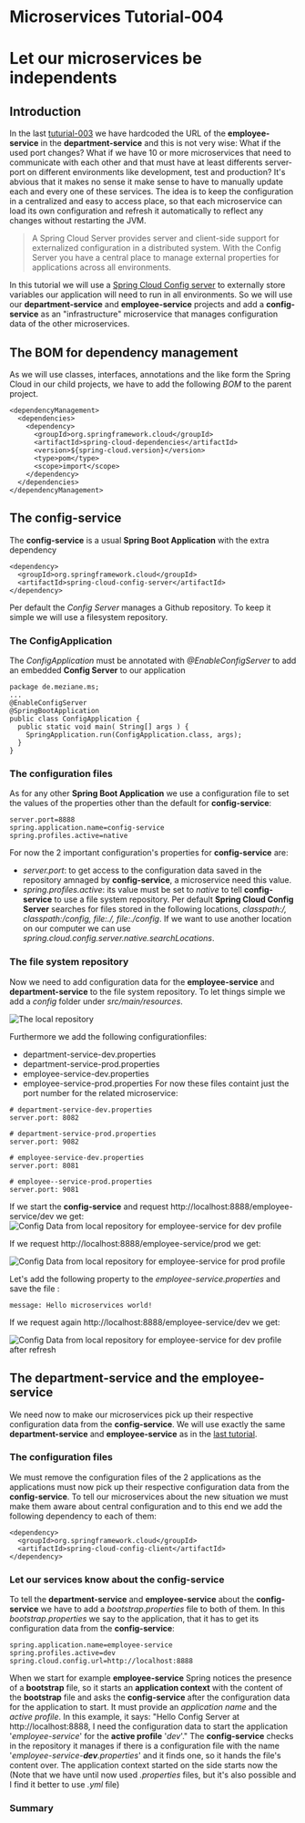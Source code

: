 # Microservices Tutorial-004
# Let our microservices be independents
## Introduction
In the last [tuturial-003](https://github.com/Meziano/tutorial-003) we have hardcoded the URL of the **employee-service** in the **department-service** and this is not very wise: What if the used port changes? What if we have 10 or more microservices that need to communicate with each other and that must have at least differents server-port on different environments like development, test and production?
It's abvious that it makes no sense it make sense to have to manually update each and every one of these services. 
The idea is to keep the configuration in a centralized and easy to access place, so that each microservice can load its own configuration and refresh it automatically to reflect any changes without restarting the JVM.
> A Spring Cloud Server provides server and client-side support for externalized configuration in a distributed system. With the Config Server you have a central
> place to manage external properties for applications across all environments.

In this tutorial we will use a [Spring Cloud Config server](https://cloud.spring.io/spring-cloud-config/) to externally store variables our  application will need to run in all environments.
So we will use our **department-service** and **employee-service** projects and add a **config-service** as an "infrastructure" microservice that manages configuration data of the other microservices.
## The BOM for dependency management
As we will use classes, interfaces, annotations and the like form the Spring Cloud in our child projects, we have to add the following *BOM* to the parent project.
```
<dependencyManagement>
  <dependencies>
    <dependency>
      <groupId>org.springframework.cloud</groupId>
      <artifactId>spring-cloud-dependencies</artifactId>
      <version>${spring-cloud.version}</version>
      <type>pom</type>
      <scope>import</scope>
    </dependency>
  </dependencies>
</dependencyManagement>
```
## The config-service 
The **config-service** is a usual **Spring Boot Application** with the extra dependency 
```
<dependency>
  <groupId>org.springframework.cloud</groupId>
  <artifactId>spring-cloud-config-server</artifactId>
</dependency>
```
Per default the *Config Server* manages a Github repository.
To keep it simple we will use a filesystem repository. 
### The ConfigApplication
The *ConfigApplication* must be annotated with *@EnableConfigServer* to add an embedded **Config Server** to our application
```
package de.meziane.ms;
...
@EnableConfigServer
@SpringBootApplication
public class ConfigApplication {
  public static void main( String[] args ) {
    SpringApplication.run(ConfigApplication.class, args);    	
  }
}
```
### The configuration files
As for any other **Spring Boot Application** we  use a configuration file to set the values of the properties other than the default for **config-service**: 
```
server.port=8888
spring.application.name=config-service
spring.profiles.active=native
```
 For now the 2 important  configuration's properties for **config-service** are:
 + *server.port*: to get access to the configuration data saved in the repository amnaged by **config-service**, a microservice need this value. 
 + *spring.profiles.active*: its value must be set to *native* to tell **config-service** to use a file system repository. Per default **Spring Cloud Config Server** searches for files stored in the following locations, *classpath:/, classpath:/config, file:./, file:./config*. If we want to use another location on our computer we can use *spring.cloud.config.server.native.searchLocations*.    
### The file system repository
Now we need to add configuration data for the  **employee-service** and **department-service** to the file system repository. To let things simple we add a *config* folder under *src/main/resources*. 


![The local repository](images/localRepoWithConfigFiles.png?raw=true)


Furthermore we add the following configurationfiles:
+ department-service-dev.properties
+ department-service-prod.properties
+ employee-service-dev.properties
+ employee-service-prod.properties
For now these files containt just the port number for the related microservice:
```
# department-service-dev.properties
server.port: 8082

# department-service-prod.properties
server.port: 9082

# employee-service-dev.properties
server.port: 8081

# employee--service-prod.properties
server.port: 9081
```
If we start the  **config-service** and request http://localhost:8888/employee-service/dev we get:
 ![Config Data from local repository for employee-service for dev profile](images/ConfigDataForEmployeeserviceDev.png?raw=true)
 

 If we request http://localhost:8888/employee-service/prod we get:  

 ![Config Data from local repository for employee-service for prod profile](images/ConfigDataForEmployeeserviceProd.png?raw=true)

Let's add the following property to the *employee-service.properties* and save the file :
```
message: Hello microservices world!
```
 If we request again  http://localhost:8888/employee-service/dev we get:


 ![Config Data from local repository for employee-service for dev profile after refresh](images/LiveRefreshOfConfigDataForEmployeeserviceDev.png?raw=true)

## The department-service and the employee-service
We need now to make our microservices pick up their respective configuration data from the **config-service**.
We will use exactly the same **department-service** and **employee-service** as in the [last tutorial](https://github.com/Meziano/tutorial-003).
### The configuration files
We must remove the configuration files of the 2 applications as the applications must now pick up their respective configuration data from the **config-service**.
To tell our microservices about the new situation we must make them aware about central configuration and to this end we add the following dependency to each of them:
```
<dependency>
  <groupId>org.springframework.cloud</groupId>
  <artifactId>spring-cloud-config-client</artifactId>
</dependency>
```  
### Let our services know about the config-service
To tell the **department-service** and **employee-service** about the **config-service** we have to add a *bootstrap.properties* file to both of them. In this *bootstrap.properties* we say to the application, that it has to get its configuration data from the **config-service**:
```
spring.application.name=employee-service
spring.profiles.active=dev
spring.cloud.config.url=http://localhost:8888
```
When we start for example **employee-service** Spring notices the presence of a **bootstrap** file, so it starts an **application context** with the content of the **bootstrap** file and asks the **config-service** after the configuration data for the application to start. It must provide an *application name* and the *active profile*. In this example,  it says: "Hello Config Server at http://localhost:8888, I need the configuration data to start the application  '*employee-service*' for the **active profile** '*dev*'."
The **config-service** checks in the repository it manages if there is a configuration file with the name '*employee-service-**dev**.properties*' and it finds one, so it hands the file's content over. The application context started on the side starts now the 
(Note that we have until now used *.properties* files, but it's also possible and I find it better to use *.yml* file)

### Summary
<!--stackedit_data:
eyJoaXN0b3J5IjpbLTg1MjIzMjkyNCwtMTA0NDgwODc5NiwtMT
U0OTQzMzEzMSw4OTg5NjkxNDgsLTM3NTY1OTY4MywtOTQ5MTYz
MTQ3LC05NjI1OTAyOTMsMTg4NzM5OTM4Myw2Nzc1Nzg3NTksLT
E4OTYyNTM2MywxOTAzOTA4Mjg3LDEwMDU4NTI3NjEsMjAzMDk0
MjY2OCwyMTM0MjUzNzgxLDIwNzI3ODUyMzMsMjE3NDA0NzY3LD
M2NTU2OTE2NSwtNjc3MzU5ODQyLDE1MjcxNzY2MTksMTg4NzA2
MzQwXX0=
-->